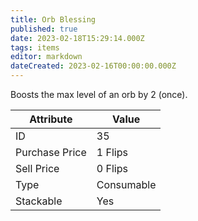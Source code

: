 ```yaml
---
title: Orb Blessing
published: true
date: 2023-02-18T15:29:14.000Z
tags: items
editor: markdown
dateCreated: 2023-02-16T00:00:00.000Z
---
```


Boosts the max level of an orb by 2 (once).

|Attribute|Value|
|-|-|
|ID|35|
|Purchase Price|1 Flips|
|Sell Price|0 Flips|
|Type|Consumable|
|Stackable|Yes|

